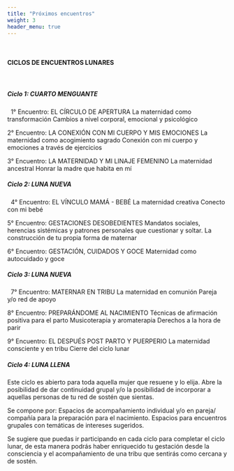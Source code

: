 ```yaml
---
title: "Próximos encuentros"
weight: 3
header_menu: true
---
```


&nbsp;
#### CICLOS DE ENCUENTROS LUNARES
&nbsp;
##### Ciclo 1: CUARTO MENGUANTE
&nbsp;
1° Encuentro: EL CÍRCULO DE APERTURA 
La maternidad como transformación
Cambios a nivel corporal, emocional y psicológico

2° Encuentro: LA CONEXIÓN CON MI CUERPO Y MIS EMOCIONES
La maternidad como acogimiento sagrado
Conexión con mi cuerpo y emociones a través de ejercicios

3° Encuentro: LA MATERNIDAD Y MI LINAJE FEMENINO
La  maternidad ancestral
Honrar la madre que habita en mí
&nbsp;
##### Ciclo 2: LUNA NUEVA
&nbsp;
4° Encuentro: EL VÍNCULO MAMÁ - BEBÉ 
La maternidad creativa 
Conecto con mi bebé

5° Encuentro: GESTACIONES DESOBEDIENTES 
Mandatos sociales, herencias sistémicas y patrones personales que cuestionar y soltar. La construcción de tu propia forma de maternar

6° Encuentro: GESTACIÓN, CUIDADOS Y GOCE
Maternidad como autocuidado y goce
&nbsp;
##### Ciclo 3: LUNA NUEVA
&nbsp;
7° Encuentro: MATERNAR EN TRIBU
La maternidad en comunión
Pareja y/o red de apoyo

8° Encuentro: PREPARÁNDOME AL NACIMIENTO 
Técnicas de afirmación positiva para el parto
Musicoterapia y aromaterapia
Derechos a la hora de parir
             
9° Encuentro: EL DESPUÉS POST PARTO Y PUERPERIO
La maternidad consciente y en tribu
Cierre del ciclo lunar
&nbsp;
##### Ciclo 4: LUNA LLENA
Este ciclo es abierto para toda aquella mujer que resuene y lo elija.
Abre la posibilidad de dar continuidad grupal y/o la posibilidad de incorporar a aquellas personas de tu red de sostén que sientas.

Se compone por:
Espacios de acompañamiento individual y/o en pareja/ compañía  para la preparación para el nacimiento.
Espacios para encuentros grupales con temáticas de intereses sugeridos.

Se sugiere que puedas ir participando en cada ciclo para completar el ciclo lunar, de esta manera podrás haber enriquecido tu gestación desde la consciencia y el acompañamiento de una tribu que sentirás como cercana y de sostén.
